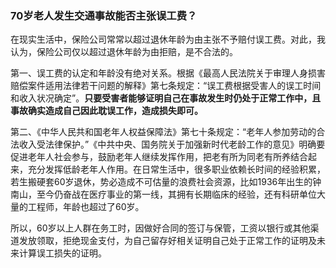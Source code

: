 ### 70岁老人发生交通事故能否主张误工费？

在现实生活中，保险公司常常以超过退休年龄为由主张不予赔付误工费。对此，我认为，保险公司仅以超过退休年龄为由拒赔，是不合法的。

第一、误工费的认定和年龄没有绝对关系。根据《最高人民法院关于审理人身损害赔偿案件适用法律若干问题的解释》第七条规定：“误工费根据受害人的误工时间和收入状况确定”。**只要受害者能够证明自己在事故发生时仍处于正常工作中，且事故确实造成自己因此耽误工作，造成损失即可。**

第二、《中华人民共和国老年人权益保障法》第七十条规定：“老年人参加劳动的合法收入受法律保护。”《中共中央、国务院关于加强新时代老龄工作的意见》明确要促进老年人社会参与，鼓励老年人继续发挥作用，把老有所为同老有所养结合起来，充分发挥低龄老年人作用。在日常生活中，很多职业依赖长时间的经验积累，若生搬硬套60岁退休，势必造成不可估量的浪费社会资源，比如1936年出生的钟南山，至今仍奋战在医疗事业的第一线，其拥有长期临床的经验，还有科研单位大量的工程师，年龄也超过了60岁。

所以，60岁以上人群在务工时，因做好合同的签订与保管，工资以银行或其他渠道发放领取，拒绝现金支付，为自己留存好相关证明自己处于正常工作的证明及未来计算误工损失的证明。

